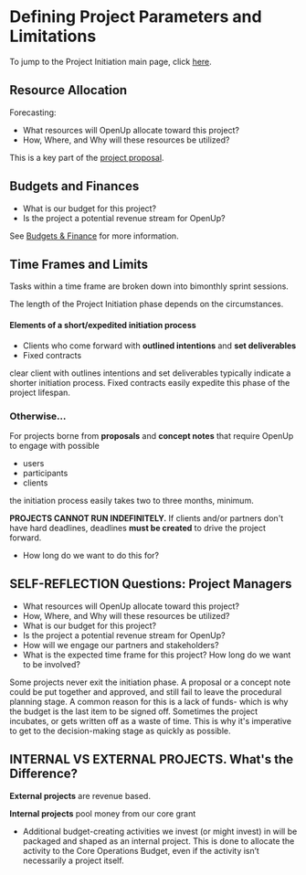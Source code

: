 # Defining Project Parameters and Limitations

To jump to the Project Initiation main page, click [here](./). 

## Resource Allocation

Forecasting: 

* What resources will OpenUp allocate toward this project? 
* How, Where, and Why will these resources be utilized? 

This is a key part of the [project proposal](writing-a-concept-proposal.md). 

## Budgets and Finances

* What is our budget for this project? 
* Is the project a potential revenue stream for OpenUp?

 See [Budgets & Finance](../../how-we-work/budgets-and-finance/) for more information.

## Time Frames and Limits

Tasks within a time frame are broken down into bimonthly sprint sessions.

The length of the Project Initiation phase depends on the circumstances. 

#### Elements of a short/expedited initiation process

* Clients who come forward with **outlined intentions** and **set deliverables** 
* Fixed contracts

clear client with outlines intentions and set deliverables typically indicate a shorter initiation process. Fixed contracts easily expedite this phase of the project lifespan. 

### Otherwise...

For projects borne from **proposals** and **concept notes** that require OpenUp to engage with possible 

* users
* participants
* clients

the initiation process easily takes two to three months, minimum. 

**PROJECTS CANNOT RUN INDEFINITELY.** If clients and/or partners don't have hard deadlines, deadlines **must be created** to drive the project forward. 

* How long do we want to do this for? 



## SELF-REFLECTION Questions: Project Managers

* What resources will OpenUp allocate toward this project? 
* How, Where, and Why will these resources be utilized? 
* What is our budget for this project? 
* Is the project a potential revenue stream for OpenUp?
* How will we engage our partners and stakeholders? 
* What is the expected time frame for this project? How long do we want to be involved? 



Some projects never exit the initiation phase. A proposal or a concept note could be put together and approved, and still fail to leave the procedural planning stage. A common reason for this is a lack of funds- which is why the budget is the last item to be signed off. Sometimes the project incubates, or gets written off as a waste of time. This is why it's imperative to get to the decision-making stage as quickly as possible.

## INTERNAL VS EXTERNAL PROJECTS. What's the Difference? 



**External projects** are revenue based.

**Internal projects** pool money from our core grant

* Additional budget-creating activities we invest \(or might invest\) in will be packaged and shaped as an internal project. This is done to allocate the activity to the Core Operations Budget, even if the activity isn’t necessarily a project itself. 

### 

